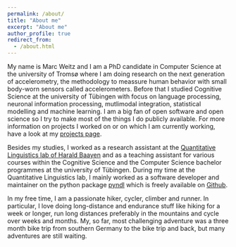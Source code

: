 ```yaml
---
permalink: /about/
title: "About me"
excerpt: "About me"
author_profile: true
redirect_from:
  - /about.html
---
```


My name is Marc Weitz and I am a PhD candidate in Computer Science at the university of Tromsø where I am doing research on the next generation of accelerometry, the methodology to meassure human behavior with small body-worn sensors called accelerometers. Before that I studied Cognitive Science at the university of Tübingen with focus on language processing, neuronal information processing, mutlimodal integration, statistical modelling and machine learning. I am a big fan of open software and open science so I try to make most of the things I do publicly available. For more information on projects I worked on or on which I am currently working, have a look at my [projects page](/projects/).

Besides my studies, I worked as a research assistant at the [Quantitative Linguistics lab of Harald Baayen](https://uni-tuebingen.de/en/faculties/faculty-of-humanities/departments/modern-languages/department-of-linguistics/chairs/quantitative-linguistics/) and as a teaching assistant for various courses within the Cognitive Science and the Computer Science bachelor programmes at the university of Tübingen. During my time at the Quantitative Linguistics lab, I mainly worked as a software developer and maintainer on the python package [pyndl](https://pyndl.readthedocs.io/en/latest/) which is freely available on [Github](https://github.com/quantling/pyndl/).

In my free time, I am a passionate hiker, cycler, climber and runner. In particular, I love doing long-distance and endurance stuff like hiking for a week or longer, run long distances preferably in the mountains and cycle over weeks and months. My, so far, most challenging adventure was a three month bike trip from southern Germany to the bike trip and back, but many adventures are still waiting.
